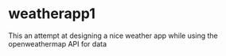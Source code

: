 # weatherapp1
This an attempt at designing a nice weather app while using the openweathermap API for data
